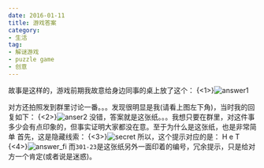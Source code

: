 ```yaml
---
date: 2016-01-11
title: 游戏答案
category:
- 生活
tag:
- 解谜游戏
- puzzle game
- 创意
---
```

故事是这样的，游戏前期我故意给身边同事的桌上放了这个：
{<1>}![answer1](http://7jppsr.com1.z0.glb.clouddn.com/img%2Fanswer2.jpg)
<!--其实当时还没做解密游戏的机会。。。单纯瞎搞玩玩的-->
对方还拍照发到群里讨论一番。。。发现很明显是我(请看上图左下角)，当时我的回复如下：
{<2>}![anser2](http://7jppsr.com1.z0.glb.clouddn.com/img/answer1.png)
没错，答案就是这张纸。。。我想只要在群里，对这件事多少会有点印象的，但事实证明大家都没在意。至于为什么是这张纸，也是非常简单
首先，这是隐藏线索：
{<3>}![secret](http://7jppsr.com1.z0.glb.clouddn.com/img%2Fday2_sec.png)
所以，这个提示对应的是：
	H
    e
    T
{<4>}![answer_fi](http://7jppsr.com1.z0.glb.clouddn.com/img%2Fanswer2_an.jpg)
而`301-23`是这张纸另外一面印着的编号，冗余提示，只是给对方一个肯定(或者说是迷惑)。
